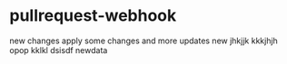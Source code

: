 # pullrequest-webhook
new changes apply
some changes and more updates
new jhkjjk
kkkjhjh
opop
kklkl
dsisdf
newdata
